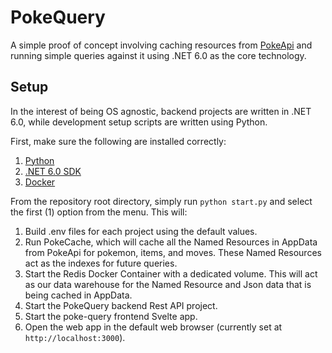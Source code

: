 # PokeQuery

A simple proof of concept involving caching resources from [PokeApi](https://pokeapi.co/) and running simple queries against it using .NET 6.0 as the core technology.

## Setup

In the interest of being OS agnostic, backend projects are written in .NET 6.0, while development setup scripts are written using Python.

First, make sure the following are installed correctly:

1. [Python](https://www.python.org/) 
2. [.NET 6.0 SDK](https://dotnet.microsoft.com/en-us/download/dotnet/6.0)
3. [Docker](https://docs.docker.com/engine/install/)

From the repository root directory, simply run `python start.py` and select the first (1) option from the menu. This will:

1. Build .env files for each project using the default values.
2. Run PokeCache, which will cache all the Named Resources in AppData from PokeApi for pokemon, items, and moves. These Named Resources act as the indexes for future queries.
3. Start the Redis Docker Container with a dedicated volume. This will act as our data warehouse for the Named Resource and Json data that is being cached in AppData.
4. Start the PokeQuery backend Rest API project.
5. Start the poke-query frontend Svelte app.
6. Open the web app in the default web browser (currently set at `http://localhost:3000`).
